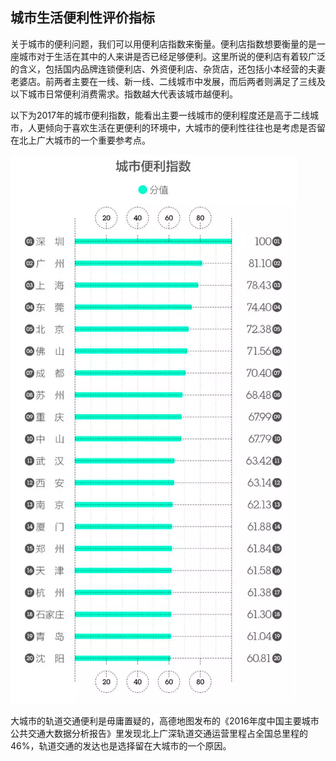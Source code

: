 ## 城市生活便利性评价指标

关于城市的便利问题，我们可以用便利店指数来衡量。便利店指数想要衡量的是一座城市对于生活在其中的人来讲是否已经足够便利。这里所说的便利店有着较广泛的含义，包括国内品牌连锁便利店、外资便利店、杂货店，还包括小本经营的夫妻老婆店。前两者主要在一线、新一线、二线城市中发展，而后两者则满足了三线及以下城市日常便利消费需求。指数越大代表该城市越便利。

以下为2017年的城市便利指数，能看出主要一线城市的便利程度还是高于二线城市，人更倾向于喜欢生活在更便利的环境中，大城市的便利性往往也是考虑是否留在北上广大城市的一个重要参考点。

![2017年便利店指数](https://raw.githubusercontent.com/junstudys/images/master/2017%E5%B9%B4%E4%BE%BF%E5%88%A9%E5%BA%97%E6%8C%87%E6%95%B0.png)



大城市的轨道交通便利是毋庸置疑的，高德地图发布的《2016年度中国主要城市公共交通大数据分析报告》里发现北上广深轨道交通运营里程占全国总里程的46%，轨道交通的发达也是选择留在大城市的一个原因。